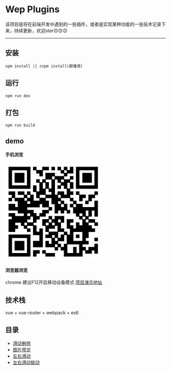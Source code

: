 # Wep Plugins
该项目是将在前端开发中遇到的一些插件，或者是实现某种功能的一些技术记录下来，持续更新，欢迎star:blush::blush::blush:
****
## 安装
    npm install || cnpm install(都懂滴)
## 运行
    npm run dev
## 打包
    npm run build
## demo
#### 手机浏览
![image](https://github.com/KuangPF/Web-Plugin/blob/master/static/index/demo.png)
#### 浏览器浏览 
chrome 建议F12开启移动设备模式
[项目演示地址](https://kuangpf.github.io/Web-Plugin/dist/#/)
## 技术栈
vue + vue-router + webpack + es6
## 目录
* [滑动删除](https://github.com/KuangPF/Web-Plugin/blob/master/src/docs/slideDelete.md)
* [图片预览](https://github.com/KuangPF/Web-Plugin/blob/master/src/docs/photoswipe.md)
* [左右滑动](https://github.com/KuangPF/Web-Plugin/blob/master/src/docs/touchmove.md)
* [左右滑动联动](https://github.com/KuangPF/Web-Plugin/blob/master/src/docs/scrollLinkage.md)
